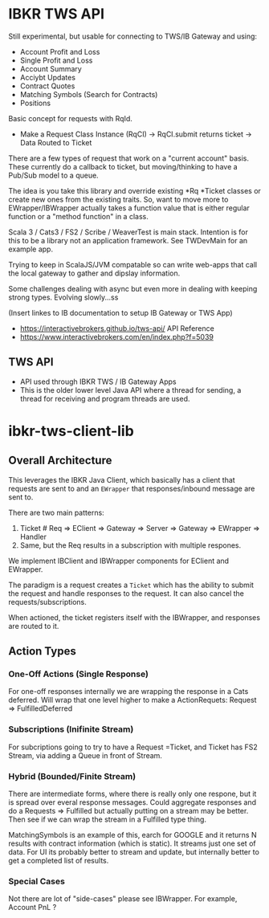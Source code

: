 # IBKR TWS API

Still experimental, but usable for connecting to TWS/IB Gateway and using:

+ Account Profit and Loss
+ Single Profit and Loss
+ Account Summary
+ Acciybt Updates
+ Contract Quotes
+ Matching Symbols (Search for Contracts)
+ Positions


Basic concept for requests with RqId.

+ Make a Request Class Instance  (RqCI) -> RqCI.submit returns ticket -> Data Routed to Ticket

There are a few types of request that work on a "current account" basis. These currently do a 
callback to ticket, but moving/thinking to have a Pub/Sub model to a queue.

The idea is you take this library and override existing *Rq *Ticket classes or create 
new ones from the existing traits. So, want to move more to EWrapper/IBWrapper actually
takes a  function value that is either regular function or a "method function" in a class.


Scala 3 / Cats3 / FS2 / Scribe / WeaverTest  is main stack. Intention is for this to be a library
not an application framework. See TWDevMain for an example app.

Trying to keep in ScalaJS/JVM compatable so can write web-apps that call the local gateway
to gather and dipslay information.

Some challenges dealing with async but even more in dealing with keeping strong types.
Evolving slowly...ss

(Insert linkes to IB documentation to setup IB Gateway or TWS App)

* https://interactivebrokers.github.io/tws-api/  API Reference
* https://www.interactivebrokers.com/en/index.php?f=5039

## TWS API
- API used through IBKR TWS / IB Gateway Apps
- This is the older lower level Java API where a thread for sending, a thread for receiving and program threads are used.


# ibkr-tws-client-lib




## Overall Architecture

This leverages the IBKR Java Client, which basically has a client that 
requests are sent to and an `EWrapper` that responses/inbound message are sent to.

There are two main patterns:

1) Ticket # Req => EClient => Gateway => Server => Gateway => EWrapper => Handler
2) Same, but the Req results in a subscription with multiple respones.

We implement IBClient and IBWrapper components for EClient and EWrapper.

The paradigm is a request creates a `Ticket` which has the ability to submit
the request and handle responses to the request. It can also cancel the requests/subscriptions.

When actioned, the ticket registers itself with the IBWrapper, and responses are routed
to it. 

## Action Types

### One-Off Actions (Single Response)
For one-off responses internally we are wrapping the response in a Cats deferred.
Will wrap that one level higher to make a ActionRequets: Request => FulfilledDeferred

### Subscriptions (Inifinite Stream)
For subcriptions going to try to have a Request =Ticket, and Ticket has FS2 Stream, via adding a 
Queue in front of Stream.

### Hybrid (Bounded/Finite Stream)
There are intermediate forms, where there is really only one respone, but it is spread over everal
response messages. Could aggregate responses and do a Requests => Fulfilled but actually putting
on a stream may be better. Then see if we can wrap the stream in a Fulfilled type thing.

MatchingSymbols is an example of this, earch for GOOGLE and it returns N results with contract 
information (which is static). It streams just one set of data. For UI its probably
better to stream and update, but internally better to get a completed list of results.


### Special Cases

Not there are lot of "side-cases" please see IBWrapper.
For example, Account PnL ?



